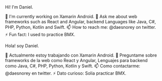 Hi! I'm Daniel.

🔭 I'm currently working on Xamarin Android.
💬 Ask me about web frameworks such as React and Angular, backend Languages like Java, C#, PHP, Python, Kotlin and Swift.
📫 How to reach me: @daesnorey on twitter.
⚡ Fun fact: I used to practice BMX.

Hola! soy Daniel.

🔭 Actualmente estoy trabajando con Xamarin Android.
💬 Preguntame sobre frameworks de la web como React y Angular, Lenguajes para backend como Java, C#, PHP, Python, Kotlin y Swift.
📫 Como contactarme: @daesnorey en twitter.
⚡ Dato curioso: Solia practicar BMX.
